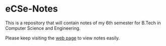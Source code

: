 # eCSe-Notes
This is a repository that will contain notes of my 6th semester for B.Tech in Computer Science and Engineering.

Please keep visiting the [web page](https://sahilbansal17.github.io/eCSe-Notes/) to view notes easily.
